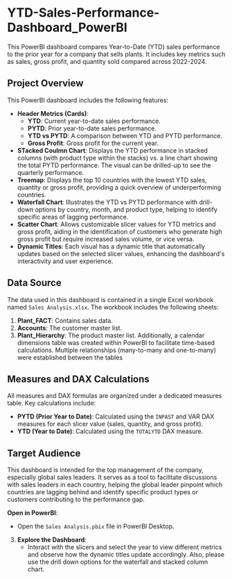 # YTD-Sales-Performance-Dashboard_PowerBI
This PowerBI dashboard compares Year-to-Date (YTD) sales performance to the prior year for a company that sells plants. It includes key metrics such as sales, gross profit, and quantity sold compared across 2022-2024.

## Project Overview
This PowerBI dashboard includes the following features:
- **Header Metrics (Cards)**:
  - **YTD**: Current year-to-date sales performance.
  - **PYTD**: Prior year-to-date sales performance.
  - **YTD vs PYTD**: A comparison between YTD and PYTD performance.
  - **Gross Profit**: Gross profit for the current year.
- **STacked Coulmn Chart**: Displays the YTD performance in stacked columns (with product type within the stacks) vs. a line chart showing the total PYTD performance. The visual can be drilled-up to see the quarterly performance.
- **Treemap**: Displays the top 10 countries with the lowest YTD sales, quantity or gross profit, providing a quick overview of underperforming countries.
- **Waterfall Chart**: Illustrates the YTD vs PYTD performance with drill-down options by country, month, and product type, helping to identify specific areas of lagging performance.
- **Scatter Chart**: Allows customizable slicer values for YTD metrics and gross profit, aiding in the identification of customers who generate high gross profit but require increased sales volume, or vice versa.
- **Dynamic Titles**: Each visual has a dynamic title that automatically updates based on the selected slicer values, enhancing the dashboard's interactivity and user experience.

## Data Source
The data used in this dashboard is contained in a single Excel workbook named `Sales Analysis.xlsx`. The workbook includes the following sheets:
1. **Plant_FACT**: Contains sales data.
2. **Accounts**: The customer master list.
3. **Plant_Hierarchy**: The product master list.
Additionally, a calendar dimensions table was created within PowerBI to facilitate time-based calculations. Multiple relationships (many-to-many and one-to-many) were established between the tables

## Measures and DAX Calculations
All measures and DAX formulas are organized under a dedicated measures table. Key calculations include:
- **PYTD (Prior Year to Date)**: Calculated using the `INPAST` and VAR DAX measures for each slicer value (sales, quantity, and gross profit).
- **YTD (Year to Date)**: Calculated using the `TOTALYTD` DAX measure.

## Target Audience
This dashboard is intended for the top management of the company, especially global sales leaders. It serves as a tool to facilitate discussions with sales leaders in each country, helping the global leader pinpoint which countries are lagging behind and identify specific product types or customers contributing to the performance gap.

**Open in PowerBI**:
   - Open the `Sales Analysis.pbix` file in PowerBI Desktop.

3. **Explore the Dashboard**:
   - Interact with the slicers and select the year to view different metrics and observe how the dynamic titles update accordingly. Also, please use the drill down options for the waterfall and stacked column chart.

